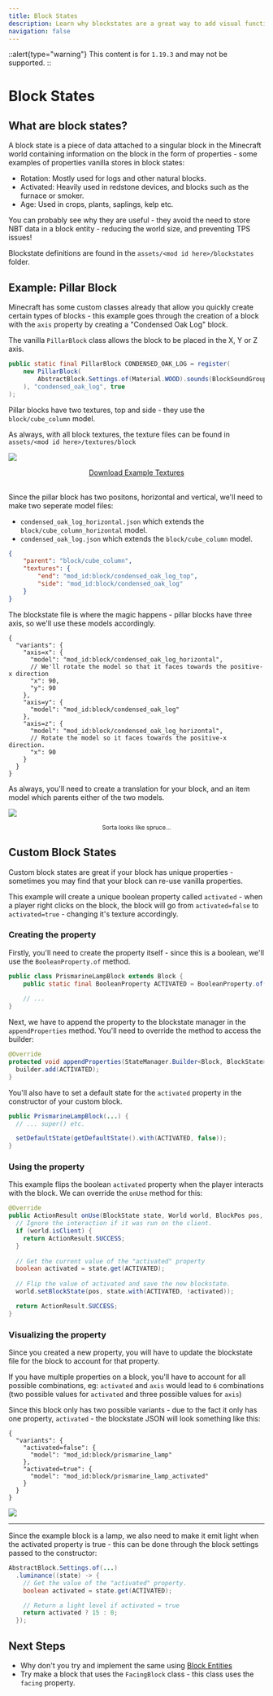 ```yaml
---
title: Block States
description: Learn why blockstates are a great way to add visual functionality to your blocks.
navigation: false
---
```


::alert{type="warning"}
This content is for `1.19.3` and may not be supported.
::

# Block States

## What are block states?

A block state is a piece of data attached to a singular block in the Minecraft world containing information on the block in the form of properties - some examples of properties vanilla stores in block states:

- Rotation: Mostly used for logs and other natural blocks.
- Activated: Heavily used in redstone devices, and blocks such as the furnace or smoker.
- Age: Used in crops, plants, saplings, kelp etc.
  
You can probably see why they are useful - they avoid the need to store NBT data in a block entity - reducing the world size, and preventing TPS issues!

Blockstate definitions are found in the `assets/<mod id here>/blockstates` folder.

## Example: Pillar Block

Minecraft has some custom classes already that allow you quickly create certain types of blocks - this example goes through the creation of a block with the `axis` property by creating a "Condensed Oak Log" block.

The vanilla `PillarBlock` class allows the block to be placed in the X, Y or Z axis.

```java
public static final PillarBlock CONDENSED_OAK_LOG = register(
    new PillarBlock(
        AbstractBlock.Settings.of(Material.WOOD).sounds(BlockSoundGroup.WOOD)
    ), "condensed_oak_log", true
);
```

Pillar blocks have two textures, top and side - they use the `block/cube_column` model.

As always, with all block textures, the texture files can be found in `assets/<mod id here>/textures/block`

![](/blocks/blockstates_0_large.png)

<div align="center">
    <a href="/blocks/condensed_oak_log_textures.zip" target="_blank">Download Example Textures</a>
</div>
<br>

Since the pillar block has two positons, horizontal and vertical, we'll need to make two seperate model files:

- `condensed_oak_log_horizontal.json` which extends the `block/cube_column_horizontal` model.
- `condensed_oak_log.json` which extends the `block/cube_column` model.

```json
{
    "parent": "block/cube_column",
    "textures": {
        "end": "mod_id:block/condensed_oak_log_top",
        "side": "mod_id:block/condensed_oak_log"
    }
}
```

The blockstate file is where the magic happens - pillar blocks have three axis, so we'll use these models accordingly.

```jsonc
{
  "variants": {
    "axis=x": {
      "model": "mod_id:block/condensed_oak_log_horizontal",
      // We'll rotate the model so that it faces towards the positive-x direction
      "x": 90,
      "y": 90
    },
    "axis=y": {
      "model": "mod_id:block/condensed_oak_log"
    },
    "axis=z": {
      "model": "mod_id:block/condensed_oak_log_horizontal",
      // Rotate the model so it faces towards the positive-x direction.
      "x": 90
    }
  }
}
```

As always, you'll need to create a translation for your block, and an item model which parents either of the two models.

![](/blocks/blockstates_1.png)

<div align="center">
    <small>Sorta looks like spruce...</small>
</div>


## Custom Block States

<!-- <div class="callout callout--danger">
    <p><strong>Note</strong>This section assumes you have completed the <a href="/blocks/custom-blocks">Custom Blocks</a> guide.</p>
</div> -->

Custom block states are great if your block has unique properties - sometimes you may find that your block can re-use vanilla properties.

This example will create a unique boolean property called `activated` - when a player right clicks on the block, the block will go from `activated=false` to `activated=true` - changing it's texture accordingly.

### Creating the property

Firstly, you'll need to create the property itself - since this is a boolean, we'll use the `BooleanProperty.of` method.

```java
public class PrismarineLampBlock extends Block {
    public static final BooleanProperty ACTIVATED = BooleanProperty.of("activated");
    
    // ...
}
```

Next, we have to append the property to the blockstate manager in the `appendProperties` method. You'll need to override the method to access the builder:

```java
@Override
protected void appendProperties(StateManager.Builder<Block, BlockState> builder) {
  builder.add(ACTIVATED);
}
```

You'll also have to set a default state for the `activated` property in the constructor of your custom block.

```java
public PrismarineLampBlock(...) {
  // ... super() etc.

  setDefaultState(getDefaultState().with(ACTIVATED, false));
}
```

### Using the property

This example flips the boolean `activated` property when the player interacts with the block. We can override the `onUse` method for this:

```java
@Override
public ActionResult onUse(BlockState state, World world, BlockPos pos, PlayerEntity player, Hand hand, BlockHitResult hit) {
  // Ignore the interaction if it was run on the client.
  if (world.isClient) {
    return ActionResult.SUCCESS;
  }
        
  // Get the current value of the "activated" property
  boolean activated = state.get(ACTIVATED);
        
  // Flip the value of activated and save the new blockstate.
  world.setBlockState(pos, state.with(ACTIVATED, !activated));

  return ActionResult.SUCCESS;
}
```

### Visualizing the property

Since you created a new property, you will have to update the blockstate file for the block to account for that property.

If you have multiple properties on a block, you'll have to account for all possible combinations, eg: `activated` and `axis` would lead to `6` combinations (two possible values for `activated` and three possible values for `axis`) 

Since this block only has two possible variants - due to the fact it only has one property, `activated` - the blockstate JSON will look something like this:

```jsonc
{
  "variants": {
    "activated=false": { 
      "model": "mod_id:block/prismarine_lamp" 
    },
    "activated=true": { 
      "model": "mod_id:block/prismarine_lamp_activated" 
    }
  }
}
```

![](/blocks/blockstates_2.webp)

<hr />

Since the example block is a lamp, we also need to make it emit light when the activated property is true - this can be done through the block settings passed to the constructor:

```java
AbstractBlock.Settings.of(...)
  .luminance((state) -> {
    // Get the value of the "activated" property.
    boolean activated = state.get(ACTIVATED);

    // Return a light level if activated = true
    return activated ? 15 : 0;
  });
```

## Next Steps

- Why don't you try and implement the same using [Block Entities](/blocks/block-entities)
- Try make a block that uses the `FacingBlock` class - this class uses the `facing` property.
